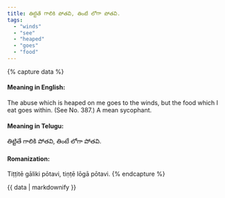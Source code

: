 ```yaml
---
title: తిట్టితే గాలికి పోతవి, తింటే లోగా పోతవి.
tags:
  - "winds"
  - "see"
  - "heaped"
  - "goes"
  - "food"
---
```


{% capture data %}
#### Meaning in English:
The abuse which is heaped on me goes to the winds, but the food which I eat goes within.
(See No. 387.)
A mean sycophant.

#### Meaning in Telugu:
తిట్టితే గాలికి పోతవి, తింటే లోగా పోతవి.

#### Romanization:
Tiṭṭitē gāliki pōtavi, tiṇṭē lōgā pōtavi.
{% endcapture %}

{{ data | markdownify }}

